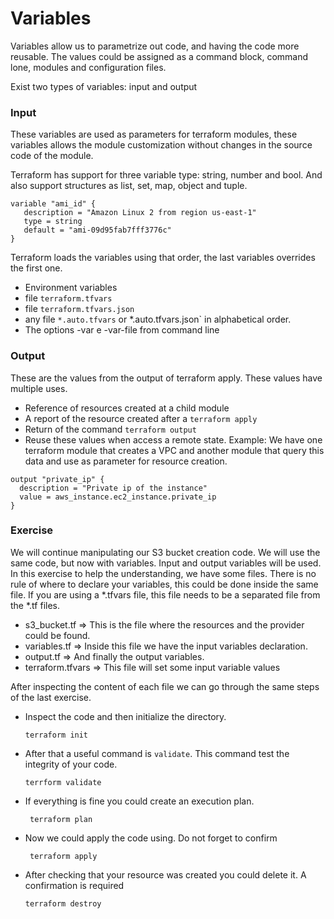 # Variables
Variables allow us to parametrize out code, and having the code more reusable. The values could be assigned as a command block, command lone, modules and configuration files. 

Exist two types of variables: input and output
 
### Input
These variables are used as parameters for terraform modules, these variables allows the module customization without changes in the source code of the module.

Terraform has support for three variable type: string, number and bool. And also support structures as list, set, map, object and tuple. 
 
```hcl
variable "ami_id" {
   description = "Amazon Linux 2 from region us-east-1"
   type = string
   default = "ami-09d95fab7fff3776c"
}
```
Terraform loads the variables using that order, the last variables overrides the first one. 

- Environment variables
- file `terraform.tfvars`
- file `terraform.tfvars.json`
- any file `*.auto.tfvars` or *.auto.tfvars.json` in alphabetical order.
- The options -var e -var-file from command line
 
### Output

These are the values from the output of terraform apply. These values have multiple uses. 

- Reference of resources created at a child module
- A report of the resource created after a `terraform apply`
- Return of the command `terraform output`
- Reuse these values when access a remote state. Example: We have one terraform module that creates a VPC and another module that query this data and use as parameter for resource creation. 

```hcl
output "private_ip" {
  description = "Private ip of the instance"
  value = aws_instance.ec2_instance.private_ip
}
```

### Exercise
We will continue manipulating our S3 bucket creation code. We will use the same code, but now with variables. Input and output variables will be used. 
In this exercise to help the understanding, we have some files. There is no rule of where to declare your variables, this could be done inside the same file. If you are using a *.tfvars file, this file needs to be a separated file from the *.tf files.

- s3_bucket.tf => This is the file where the resources and the provider could be found.
- variables.tf => Inside this file we have the input variables declaration. 
- output.tf => And finally the output variables. 
- terraform.tfvars => This file will set some input variable values

After inspecting the content of each file we can go through the same steps of the last exercise. 
- Inspect the code and then initialize the directory.
  ```shell  
  terraform init
  ```
- After that a useful command is `validate`. This command test the integrity of your code. 
   ````shell
  terrform validate
  ````
- If everything is fine you could create an execution plan.
  ```shell
   terraform plan
    ```
- Now we could apply the code using. Do not forget to confirm
  ````shell
   terraform apply
  ````
- After checking that your resource was created you could delete it. A confirmation is required
    ````shell
    terraform destroy
    ````